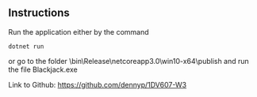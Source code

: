 ## Instructions
Run the application either by the command

```dotnet run```

or go to the folder \bin\Release\netcoreapp3.0\win10-x64\publish and run the file Blackjack.exe

Link to Github: https://github.com/dennyp/1DV607-W3
